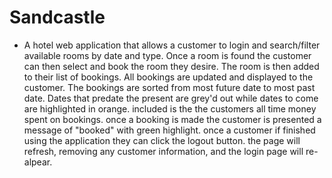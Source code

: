 # Sandcastle

- A hotel web application that allows a customer to login and search/filter available rooms by date and type. Once a room is found the customer can then select and book the room they desire. The room is then added to their list of bookings. All bookings are updated and displayed to the customer. The bookings are sorted from most future date to most past date. Dates that predate the present are grey'd out while dates to come are highlighted in orange. included is the the customers all time money spent on bookings. once a booking is made the customer is presented a message of "booked" with green highlight. once a customer if finished using the application they can click the logout button. the page will refresh, removing any customer information, and the login page will re-alpear.